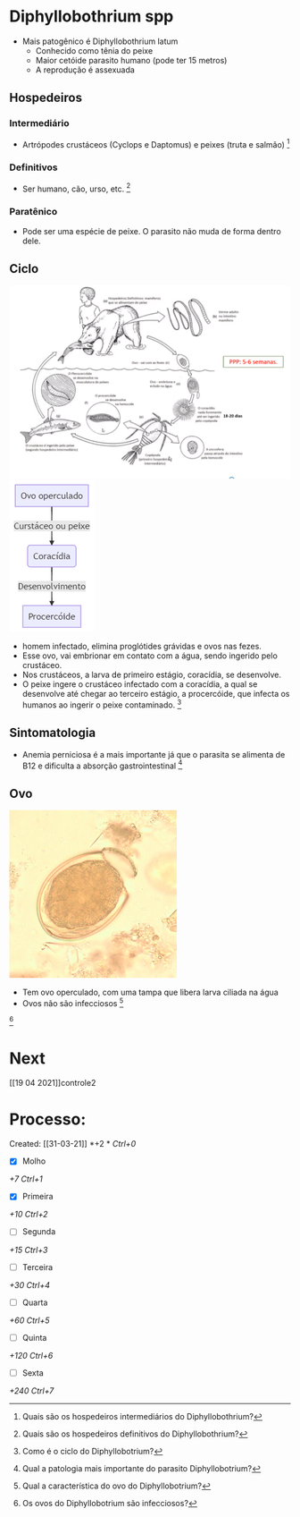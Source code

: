 # Diphyllobothrium spp
+ Mais patogênico é Diphyllobothrium latum
	+ Conhecido como tênia do peixe
	+ Maior cetóide parasito humano (pode ter 15 metros)
	+ A reprodução é assexuada
## Hospedeiros
### Intermediário
+ Artrópodes crustáceos (Cyclops e Daptomus) e peixes (truta e salmão) [^927097]

[^927097]: Quais são os hospedeiros intermediários do Diphyllobothrium?


### Definitivos
+ Ser humano, cão, urso, etc. [^750517]

[^750517]: Quais são os hospedeiros definitivos do Diphyllobothrium?


### Paratênico
+ Pode ser uma espécie de peixe. O parasito não muda de forma dentro dele.

## Ciclo
![Pasted image 20210331154213.png](Pasted%20image%2020210331154213.png)
![Pasted image 20210409154737.png](Pasted%20image%2020210409154737.png)
+ homem infectado, elimina proglótides grávidas e ovos nas fezes. 
+ Esse ovo, vai embrionar em contato com a água, sendo ingerido pelo crustáceo. 
+ Nos crustáceos, a larva de primeiro estágio, coracídia, se desenvolve. 
+ O peixe ingere o crustáceo infectado com a coracídia, a qual se desenvolve até chegar ao terceiro estágio, a procercóide, que infecta os humanos ao ingerir o peixe contaminado. [^341333]

[^341333]: Como é o ciclo do Diphyllobotrium?


## Sintomatologia
+ Anemia perniciosa é a mais importante já que o parasita se alimenta de B12 e dificulta a absorção gastrointestinal [^340234]

[^340234]: Qual a patologia mais importante do parasito Diphyllobotrium?


## Ovo
![Pasted image 20210409153557.png](Pasted%20image%2020210409153557.png)
+ Tem ovo operculado, com uma tampa que libera larva ciliada na água
+ Ovos não são infecciosos [^862444]

[^862444]: Qual a característica do ovo do Diphyllobotrium?

[^416355]

[^416355]: Os ovos do Diphyllobotrium são infecciosos?


# Next
[[19 04 2021]]controle2
# Processo:
Created: [[31-03-21]]
*+2 *  *Ctrl+0*
- [x] Molho  

*+7*  *Ctrl+1*

- [x] Primeira 

*+10*  *Ctrl+2*

- [ ] Segunda

*+15*  *Ctrl+3*

- [ ] Terceira 

*+30*  *Ctrl+4*

- [ ] Quarta 

*+60*  *Ctrl+5*

- [ ] Quinta 

*+120*  *Ctrl+6*

- [ ] Sexta 

*+240*  *Ctrl+7*
